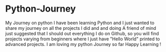 # Python-Journey
My Journey on python
I have been learning Python and I just wanted to share my journey on all the projects I did and and doing A friend of mind just suggested that I should out everything I do on Github, so you will find projects varying from beginners where I just have "Hello World" printed to advanced projects. I am loving my python Journey so far Happy Learning !
